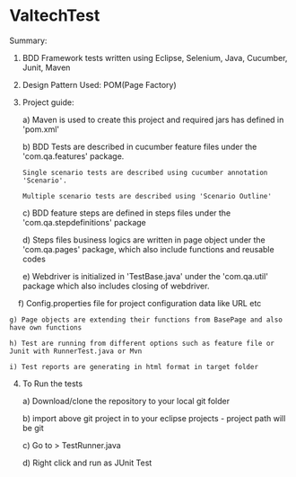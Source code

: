 # ValtechTest
Summary:

1. BDD Framework tests written using Eclipse, Selenium, Java, Cucumber, Junit, Maven

2. Design Pattern Used: POM(Page Factory)

3. Project guide:

	a) Maven is used to create this project and required jars has defined in 'pom.xml'
	
	b) BDD Tests are described in cucumber feature files under the 'com.qa.features' package. 
	
	   Single scenario tests are described using cucumber annotation 'Scenario'. 
	   
	   Multiple scenario tests are described using 'Scenario Outline'
	   
	c) BDD feature steps are defined in steps files under the 'com.qa.stepdefinitions' package
	
	d) Steps files business logics are written in page object under the 'com.qa.pages' package, which also include functions and reusable codes
	
	e) Webdriver is initialized in 'TestBase.java' under the 'com.qa.util' package which also includes closing of webdriver. 
	
    f) Config.properties file for project configuration data like URL etc

	g) Page objects are extending their functions from BasePage and also have own functions
	
	h) Test are running from different options such as feature file or Junit with RunnerTest.java or Mvn
	
	i) Test reports are generating in html format in target folder 
	
4. To Run the tests 

	a) Download/clone the repository to your local git folder
	
	b) import above git project in to your eclipse projects - project path will be git
	
	c) Go to > TestRunner.java
	
	d) Right click and run as JUnit Test
	
	
						
